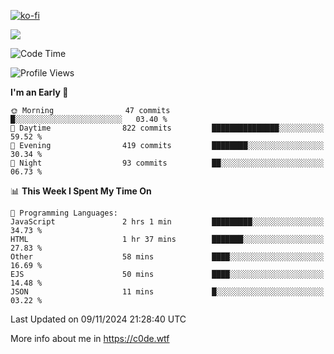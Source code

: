 [![ko-fi](https://ko-fi.com/img/githubbutton_sm.svg)](https://ko-fi.com/Z8Z4Y2LKX)

<a href="https://wakatime.com"><img src="https://wakatime.com/share/@c0dezin/b7f18a7c-ab3a-40b8-8bc7-b1b7bf71f1d6.svg" /></a>

<!--START_SECTION:waka-->
![Code Time](http://img.shields.io/badge/Code%20Time-142%20hrs%207%20mins-blue)

![Profile Views](http://img.shields.io/badge/Profile%20Views-0-blue)

**I'm an Early 🐤** 

```text
🌞 Morning                47 commits          █░░░░░░░░░░░░░░░░░░░░░░░░   03.40 % 
🌆 Daytime                822 commits         ███████████████░░░░░░░░░░   59.52 % 
🌃 Evening                419 commits         ████████░░░░░░░░░░░░░░░░░   30.34 % 
🌙 Night                  93 commits          ██░░░░░░░░░░░░░░░░░░░░░░░   06.73 % 
```


📊 **This Week I Spent My Time On** 

```text
💬 Programming Languages: 
JavaScript               2 hrs 1 min         █████████░░░░░░░░░░░░░░░░   34.73 % 
HTML                     1 hr 37 mins        ███████░░░░░░░░░░░░░░░░░░   27.83 % 
Other                    58 mins             ████░░░░░░░░░░░░░░░░░░░░░   16.69 % 
EJS                      50 mins             ████░░░░░░░░░░░░░░░░░░░░░   14.48 % 
JSON                     11 mins             █░░░░░░░░░░░░░░░░░░░░░░░░   03.22 % 
```


 Last Updated on 09/11/2024 21:28:40 UTC
<!--END_SECTION:waka-->

More info about me in https://c0de.wtf

